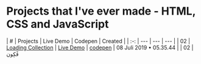 ﻿# Projects that I've ever made - HTML, CSS and JavaScript

|  #  | Projects | Live Demo | Codepen | Created |
| :-: | --- | --- | --- |
| 02  | [Loading Collection](https://github.com/caksup/all-projects/tree/main/loading-collection) | [Live Demo](https://caksup.github.io/all-projects/loading-collection/) | [codepen](https://codepen.io/caksup/pen/AxReEZY) | 08 Juli 2019 • 05.35.44 |
 | 02  | 
ڤٓڮون
